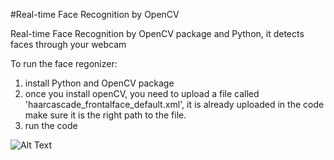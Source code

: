 #Real-time Face Recognition by OpenCV

Real-time Face Recognition by OpenCV package and Python, it detects faces through your webcam


To run the face regonizer:

1. install Python and OpenCV package
2. once you install openCV, you need to upload a file called 'haarcascade_frontalface_default.xml', it is already uploaded in the code make sure it is the right path to the file.
3. run the code

![Alt Text](https://media.giphy.com/media/QtvNINR6QVKSVut26E/giphy.gif)